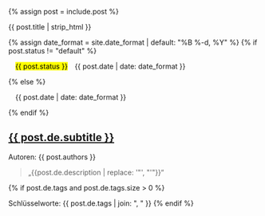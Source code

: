 {% assign post = include.post %}
    <a id="{{ post.id }}"></a>
    <article id="{{ post.id }}-article">
      <div>
        <p>{{ post.title | strip_html }}</p>
        {% assign date_format = site.date_format | default: "%B %-d, %Y" %}
        {% if post.status != "default" %}
        <p>&emsp;<mark>{{ post.status }}</mark>&emsp;<time datetime="{{ post.date }}">{{ post.date | date: date_format }}</time></p>
        {% else %}
        <p>&emsp;<time datetime="{{ post.date }}">{{ post.date | date: date_format }}</time></p>
        {% endif %}
      </div>
        <h2><a href="{{ post.credit }}" target="_blank"><div data-icon="ei-external-link" data-size="s"></div> {{ post.de.subtitle }}</a></h2>
      <p>Autoren: {{ post.authors }}</p>
      <blockquote cite="{{ post.credit }}">
        <p class="content">„{{post.de.description | replace: '"', "'"}}“</p>
      </blockquote>
      {% if post.de.tags and post.de.tags.size > 0 %}
      <p>Schlüsselworte: {{ post.de.tags | join: ", " }}
      {% endif %}
    </article>
